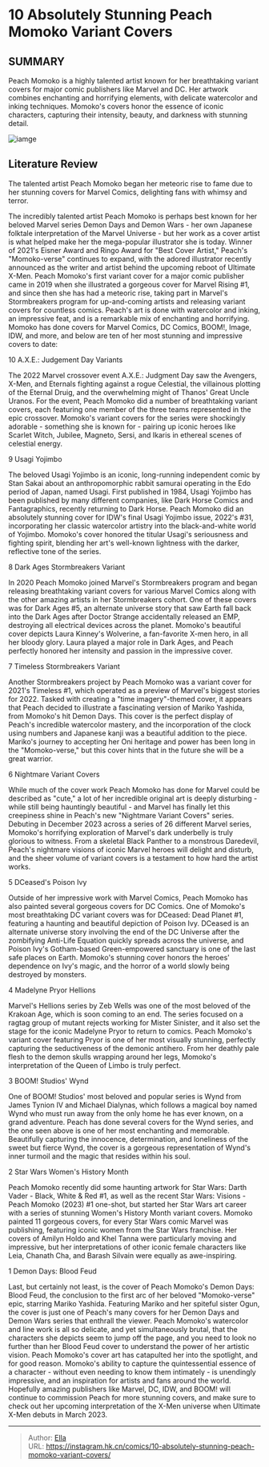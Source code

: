 # 10 Absolutely Stunning Peach Momoko Variant Covers


## SUMMARY 


 Peach Momoko is a highly talented artist known for her breathtaking variant covers for major comic publishers like Marvel and DC. 
 Her artwork combines enchanting and horrifying elements, with delicate watercolor and inking techniques. 
 Momoko&#39;s covers honor the essence of iconic characters, capturing their intensity, beauty, and darkness with stunning detail. 

![iamge](https://static1.srcdn.com/wordpress/wp-content/uploads/2023/11/peach-momoko-black-panther-wolverine-madelyne.jpg)

## Literature Review

The talented artist Peach Momoko began her meteoric rise to fame due to her stunning covers for Marvel Comics, delighting fans with whimsy and terror.




The incredibly talented artist Peach Momoko is perhaps best known for her beloved Marvel series Demon Days and Demon Wars - her own Japanese folktale interpretation of the Marvel Universe - but her work as a cover artist is what helped make her the mega-popular illustrator she is today. Winner of 2021&#39;s Eisner Award and Ringo Award for &#34;Best Cover Artist,&#34; Peach&#39;s &#34;Momoko-verse&#34; continues to expand, with the adored illustrator recently announced as the writer and artist behind the upcoming reboot of Ultimate X-Men.
Peach Momoko&#39;s first variant cover for a major comic publisher came in 2019 when she illustrated a gorgeous cover for Marvel Rising #1, and since then she has had a meteoric rise, taking part in Marvel&#39;s Stormbreakers program for up-and-coming artists and releasing variant covers for countless comics. Peach&#39;s art is done with watercolor and inking, an impressive feat, and is a remarkable mix of enchanting and horrifying. Momoko has done covers for Marvel Comics, DC Comics, BOOM!, Image, IDW, and more, and below are ten of her most stunning and impressive covers to date:









 








 10  A.X.E.: Judgement Day Variants 


 







The 2022 Marvel crossover event A.X.E.: Judgment Day saw the Avengers, X-Men, and Eternals fighting against a rogue Celestial, the villainous plotting of the Eternal Druig, and the overwhelming might of Thanos&#39; Great Uncle Uranos. For the event, Peach Momoko did a number of breathtaking variant covers, each featuring one member of the three teams represented in the epic crossover. Momoko&#39;s variant covers for the series were shockingly adorable - something she is known for - pairing up iconic heroes like Scarlet Witch, Jubilee, Magneto, Sersi, and Ikaris in ethereal scenes of celestial energy.





 9  Usagi Yojimbo 
        

The beloved Usagi Yojimbo is an iconic, long-running independent comic by Stan Sakai about an anthropomorphic rabbit samurai operating in the Edo period of Japan, named Usagi. First published in 1984, Usagi Yojimbo has been published by many different companies, like Dark Horse Comics and Fantagraphics, recently returning to Dark Horse. Peach Momoko did an absolutely stunning cover for IDW&#39;s final Usagi Yojimbo issue, 2022&#39;s #31, incorporating her classic watercolor artistry into the black-and-white world of Yojimbo. Momoko&#39;s cover honored the titular Usagi&#39;s seriousness and fighting spirit, blending her art&#39;s well-known lightness with the darker, reflective tone of the series.





 8  Dark Ages Stormbreakers Variant 
        

In 2020 Peach Momoko joined Marvel&#39;s Stormbreakers program and began releasing breathtaking variant covers for various Marvel Comics along with the other amazing artists in her Stormbreakers cohort. One of these covers was for Dark Ages #5, an alternate universe story that saw Earth fall back into the Dark Ages after Doctor Strange accidentally released an EMP, destroying all electrical devices across the planet. Momoko&#39;s beautiful cover depicts Laura Kinney&#39;s Wolverine, a fan-favorite X-men hero, in all her bloody glory. Laura played a major role in Dark Ages, and Peach perfectly honored her intensity and passion in the impressive cover.





 7  Timeless Stormbreakers Variant 
        

Another Stormbreakers project by Peach Momoko was a variant cover for 2021&#39;s Timeless #1, which operated as a preview of Marvel&#39;s biggest stories for 2022. Tasked with creating a &#34;time imagery&#34;-themed cover, it appears that Peach decided to illustrate a fascinating version of Mariko Yashida, from Momoko&#39;s hit Demon Days. This cover is the perfect display of Peach&#39;s incredible watercolor mastery, and the incorporation of the clock using numbers and Japanese kanji was a beautiful addition to the piece. Mariko&#39;s journey to accepting her Oni heritage and power has been long in the &#34;Momoko-verse,&#34; but this cover hints that in the future she will be a great warrior.





 6  Nightmare Variant Covers 


 







While much of the cover work Peach Momoko has done for Marvel could be described as &#34;cute,&#34; a lot of her incredible original art is deeply disturbing - while still being hauntingly beautiful - and Marvel has finally let this creepiness shine in Peach&#39;s new &#34;Nightmare Variant Covers&#34; series. Debuting in December 2023 across a series of 26 different Marvel series, Momoko&#39;s horrifying exploration of Marvel&#39;s dark underbelly is truly glorious to witness. From a skeletal Black Panther to a monstrous Daredevil, Peach&#39;s nightmare visions of iconic Marvel heroes will delight and disturb, and the sheer volume of variant covers is a testament to how hard the artist works.





 5  DCeased&#39;s Poison Ivy 
        

Outside of her impressive work with Marvel Comics, Peach Momoko has also painted several gorgeous covers for DC Comics. One of Momoko&#39;s most breathtaking DC variant covers was for DCeased: Dead Planet #1, featuring a haunting and beautiful depiction of Poison Ivy. DCeased is an alternate universe story involving the end of the DC Universe after the zombifying Anti-Life Equation quickly spreads across the universe, and Poison Ivy&#39;s Gotham-based Green-empowered sanctuary is one of the last safe places on Earth. Momoko&#39;s stunning cover honors the heroes&#39; dependence on Ivy&#39;s magic, and the horror of a world slowly being destroyed by monsters.





 4  Madelyne Pryor Hellions 
        

Marvel&#39;s Hellions series by Zeb Wells was one of the most beloved of the Krakoan Age, which is soon coming to an end. The series focused on a ragtag group of mutant rejects working for Mister Sinister, and it also set the stage for the iconic Madelyne Pryor to return to comics. Peach Momoko&#39;s variant cover featuring Pryor is one of her most visually stunning, perfectly capturing the seductiveness of the demonic antihero. From her deathly pale flesh to the demon skulls wrapping around her legs, Momoko&#39;s interpretation of the Queen of Limbo is truly perfect.





 3  BOOM! Studios&#39; Wynd 
        

One of BOOM! Studios&#39; most beloved and popular series is Wynd from James Tynion IV and Michael Dialynas, which follows a magical boy named Wynd who must run away from the only home he has ever known, on a grand adventure. Peach has done several covers for the Wynd series, and the one seen above is one of her most enchanting and memorable. Beautifully capturing the innocence, determination, and loneliness of the sweet but fierce Wynd, the cover is a gorgeous representation of Wynd&#39;s inner turmoil and the magic that resides within his soul.





 2  Star Wars Women&#39;s History Month 


 







Peach Momoko recently did some haunting artwork for Star Wars: Darth Vader - Black, White &amp; Red #1, as well as the recent Star Wars: Visions - Peach Momoko (2023) #1 one-shot, but started her Star Wars art career with a series of stunning Women&#39;s History Month variant covers. Momoko painted 11 gorgeous covers, for every Star Wars comic Marvel was publishing, featuring iconic women from the Star Wars franchise. Her covers of Amilyn Holdo and Khel Tanna were particularly moving and impressive, but her interpretations of other iconic female characters like Leia, Chanath Cha, and Barash Silvain were equally as awe-inspiring.





 1  Demon Days: Blood Feud 
        

Last, but certainly not least, is the cover of Peach Momoko&#39;s Demon Days: Blood Feud, the conclusion to the first arc of her beloved &#34;Momoko-verse&#34; epic, starring Mariko Yashida. Featuring Mariko and her spiteful sister Ogun, the cover is just one of Peach&#39;s many covers for her Demon Days and Demon Wars series that enthrall the viewer. Peach Momoko&#39;s watercolor and line work is all so delicate, and yet simultaneously brutal, that the characters she depicts seem to jump off the page, and you need to look no further than her Blood Feud cover to understand the power of her artistic vision.
Peach Momoko&#39;s cover art has catapulted her into the spotlight, and for good reason. Momoko&#39;s ability to capture the quintessential essence of a character - without even needing to know them intimately - is unendingly impressive, and an inspiration for artists and fans around the world. Hopefully amazing publishers like Marvel, DC, IDW, and BOOM! will continue to commission Peach for more stunning covers, and make sure to check out her upcoming interpretation of the X-Men universe when Ultimate X-Men debuts in March 2023.

---

> Author: [Ella](https://instagram.hk.cn/)  
> URL: https://instagram.hk.cn/comics/10-absolutely-stunning-peach-momoko-variant-covers/  

